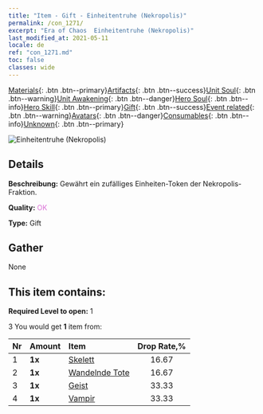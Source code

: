 ```yaml
---
title: "Item - Gift - Einheitentruhe (Nekropolis)"
permalink: /con_1271/
excerpt: "Era of Chaos  Einheitentruhe (Nekropolis)"
last_modified_at: 2021-05-11
locale: de
ref: "con_1271.md"
toc: false
classes: wide
---
```

 [Materials](/ItemsDE/){: .btn .btn--primary}[Artifacts](/ItemsDE/Artifacts/){: .btn .btn--success}[Unit Soul](/ItemsDE/UnitSoul/){: .btn .btn--warning}[Unit Awakening](/ItemsDE/UnitAwakening/){: .btn .btn--danger}[Hero Soul](/ItemsDE/HeroSoul/){: .btn .btn--info}[Hero Skill](/ItemsDE/HeroSkill/){: .btn .btn--primary}[Gift](/ItemsDE/Gift/){: .btn .btn--success}[Event related](/ItemsDE/Events/){: .btn .btn--warning}[Avatars](/ItemsDE/Avatars/){: .btn .btn--danger}[Consumables](/ItemsDE/Consumables/){: .btn .btn--info}[Unknown](/ItemsDE/Unknown/){: .btn .btn--primary}

 ![Einheitentruhe (Nekropolis)](/images/t/i_904003.png)

## Details
 **Beschreibung:** Gewährt ein zufälliges Einheiten-Token der Nekropolis-Fraktion.

 **Quality:** <span style="color: #DA70D6">OK</span>

 **Type:** Gift

## Gather

  None

## This item contains:

 **Required Level to open:** 1

 3 You would get **1** item  from:

  | Nr | Amount |     Item    | Drop Rate,% |
  |:---|:-------|:------------|:---------:|
  | 1 |  **1x** | [Skelett](/ItemsDE/unt_208/) | 16.67 | 
  | 2 |  **1x** | [Wandelnde Tote](/ItemsDE/unt_209/) | 16.67 | 
  | 3 |  **1x** | [Geist](/ItemsDE/unt_210/) | 33.33 | 
  | 4 |  **1x** | [Vampir](/ItemsDE/unt_211/) | 33.33 | 
